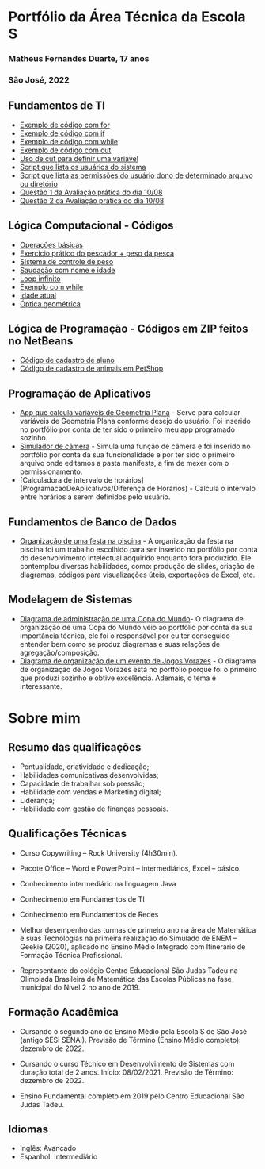 # Portfólio da Área Técnica da Escola S
### Matheus Fernandes Duarte, 17 anos
### São José, 2022

## Fundamentos de TI

- [Exemplo de código com for](FundamentosTI/exemplos/Sequência1ateN.sh)
- [Exemplo de código com if](FundamentosTI/exemplos/16-06/tabuada.sh)
- [Exemplo de código com while](FundamentosTI/exemplos/16-06/fatorial.sh)
- [Exemplo de código com cut](FundamentosTI/Dia07DeJulho/Exercicio11LetraA.sh)
- [Uso de cut para definir uma variável](FundamentosTI/Dia07DeJulho/Exercicio5Explicado.sh)
- [Script que lista os usuários do sistema](FundamentosTI/Prova_03_08_2021/nome_usuarios.sh)
- [Script que lista as permissões do usuário dono de determinado arquivo ou diretório](FundamentosTI/Prova_03_08_2021/permissoes_usuario_dono.sh)
- [Questão 1 da Avaliação prática do dia 10/08](FundamentosTI/avaliacao_pratica/questao1.sh)
- [Questão 2 da Avaliação prática do dia 10/08](FundamentosTI/avaliacao_pratica/questao2.sh)

## Lógica Computacional - Códigos
- [Operações básicas](LogicaComputacional/5DeMarço)
- [Exercício prático do pescador + peso da pesca](LogicaComputacional/12DeMarço)
- [Sistema de controle de peso](LogicaComputacional/26DeMarço)
- [Saudação com nome e idade](LogicaComputacional/9DeAbril)
- [Loop infinito](LogicaComputacional/23DeAbril)
- [Exemplo com while](LogicaComputacional/21DeMaio)
- [Idade atual](LogicaComputacional/11DeJunho)
- [Óptica geométrica](LogicaComputacional/18E25DeJunho)

## Lógica de Programação - Códigos em ZIP feitos no NetBeans
- [Código de cadastro de aluno](LogicaDeProgramacao/CadastroAluno)
- [Código de cadastro de animais em PetShop](LogicaDeProgramacao/PetShop)

## Programação de Aplicativos
- [App que calcula variáveis de Geometria Plana](ProgramacaoDeAplicativos/Geometria) - Serve para calcular variáveis de Geometria Plana conforme desejo do usuário. Foi inserido no portfólio por conta de ter sido o primeiro meu app programado sozinho.
- [Simulador de câmera](ProgramacaoDeAplicativos/Camera) - Simula uma função de câmera e foi inserido no portfólio por conta da sua funcionalidade e por ter sido o primeiro arquivo onde editamos a pasta manifests, a fim de mexer com o permissionamento.
- [Calculadora de intervalo de horários](ProgramacaoDeAplicativos/Diferença de Horários) - Calcula o intervalo entre horários a serem definidos pelo usuário.

## Fundamentos de Banco de Dados
- [Organização de uma festa na piscina](FundamentosBancoDeDados/FestaNaPiscina) - A organização da festa na piscina foi um trabalho escolhido para ser inserido no portfólio por conta do desenvolvimento intelectual adquirido enquanto fora produzido. Ele contemplou diversas habilidades, como: produção de slides, criação de diagramas, códigos para visualizações úteis, exportações de Excel, etc.

## Modelagem de Sistemas
- [Diagrama de administração de uma Copa do Mundo](ModelagemDeSistemas/CopaDoMundo.drawio.pdf)- O diagrama de organização de uma Copa do Mundo veio ao portfólio por conta da sua importância técnica, ele foi o responsável por eu ter conseguido entender bem como se produz diagramas e suas relações de agregação/composição.
- [Diagrama de organização de um evento de Jogos Vorazes](ModelagemDeSistemas/JogosVorazes.drawio.pdf) - O diagrama de organização de Jogos Vorazes está no portfólio porque foi o primeiro que produzi sozinho e obtive excelência. Ademais, o tema é interessante.

# Sobre mim
## Resumo das qualificações
- Pontualidade, criatividade e dedicação;
- Habilidades comunicativas desenvolvidas;
- Capacidade de trabalhar sob pressão;
- Habilidade com vendas e Marketing digital;
- Liderança;
- Habilidade com gestão de finanças pessoais.


## Qualificações Técnicas
- Curso Copywriting – Rock University (4h30min).

- Pacote Office – Word e PowerPoint – intermediários, Excel – básico. 

- Conhecimento intermediário na linguagem Java

- Conhecimento em Fundamentos de TI

- Conhecimento em Fundamentos de Redes

-	Melhor desempenho das turmas de primeiro ano na área de Matemática e suas Tecnologias na primeira realização do Simulado de ENEM – Geekie (2020), aplicado no Ensino Médio Integrado com Itinerário de Formação Técnica Profissional.

- Representante do colégio Centro Educacional São Judas Tadeu na Olímpiada Brasileira de Matemática das Escolas Públicas na fase municipal do Nível 2 no ano de 2019.

## Formação Acadêmica
 - Cursando o segundo ano do Ensino Médio pela Escola S de São José (antigo SESI SENAI).
   Previsão de Término (Ensino Médio completo): dezembro de 2022.

 - Cursando o curso Técnico em Desenvolvimento de Sistemas com duração total de 2 anos.
   Início: 08/02/2021.
   Previsão de Término: dezembro de 2022.

 - Ensino Fundamental completo em 2019 pelo Centro Educacional São Judas Tadeu.


## Idiomas
- Inglês: Avançado
- Espanhol: Intermediário
